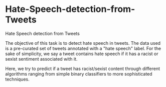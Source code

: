 # Hate-Speech-detection-from-Tweets
Hate Speech detection from Tweets

The objective of this task is to detect hate speech in tweets. The data used is a pre-curated set of tweets annotated with a "hate speech" label. For the sake of simplicity, we say a tweet contains hate speech if it has a racist or sexist sentiment associated with it. 

Here, we try to predict if a tweet has racist/sexist content through different algorithms ranging from simple binary classifiers to more sophisticated techniques.
